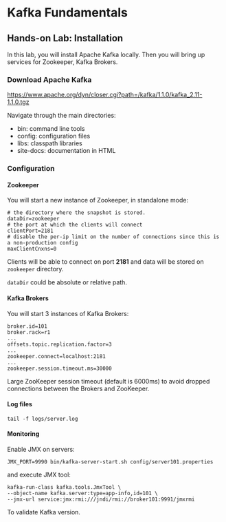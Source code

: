 # Kafka Fundamentals

## Hands-on Lab: Installation

In this lab, you will install Apache Kafka locally. Then you will bring up services for Zookeeper, Kafka Brokers. 

### Download Apache Kafka

https://www.apache.org/dyn/closer.cgi?path=/kafka/1.1.0/kafka_2.11-1.1.0.tgz

Navigate through the main directories: 

* bin: command line tools
* config: configuration files
* libs: classpath libraries
* site-docs: documentation in HTML

### Configuration

#### Zookeeper

You will start a new instance of Zookeeper, in standalone mode:

```properties
# the directory where the snapshot is stored.
dataDir=zookeeper
# the port at which the clients will connect
clientPort=2181
# disable the per-ip limit on the number of connections since this is a non-production config
maxClientCnxns=0
```

Clients will be able to connect on port **2181** and data will be stored on `zookeeper` directory.

`dataDir` could be absolute or relative path.

#### Kafka Brokers

You will start 3 instances of Kafka Brokers:

```
broker.id=101
broker.rack=r1
...
offsets.topic.replication.factor=3
...
zookeeper.connect=localhost:2181
...
zookeeper.session.timeout.ms=30000
```

Large ZooKeeper session timeout (default is 6000ms) to avoid dropped connections between the Brokers and ZooKeeper.

#### Log files

```
tail -f logs/server.log
```

#### Monitoring

Enable JMX on servers:

```
JMX_PORT=9990 bin/kafka-server-start.sh config/server101.properties
```

and execute JMX tool:

```
kafka-run-class kafka.tools.JmxTool \
--object-name kafka.server:type=app-info,id=101 \
--jmx-url service:jmx:rmi:///jndi/rmi://broker101:9991/jmxrmi
```

To validate Kafka version.